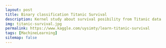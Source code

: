 ```yaml
---
layout: post
title: Binary classification Titanic Survival
description: Kernel study about survival posibility from Titanic data
img: titanic-survival.jpg
permalink: https://www.kaggle.com/uysimty/learn-titanic-survival
tags: [MachineLearning]
sitemap: false
---
```


